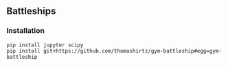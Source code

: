 ## Battleships

### Installation

```
pip install jupyter scipy
pip install git+https://github.com/thomashirtz/gym-battleship#egg=gym-battleship
```